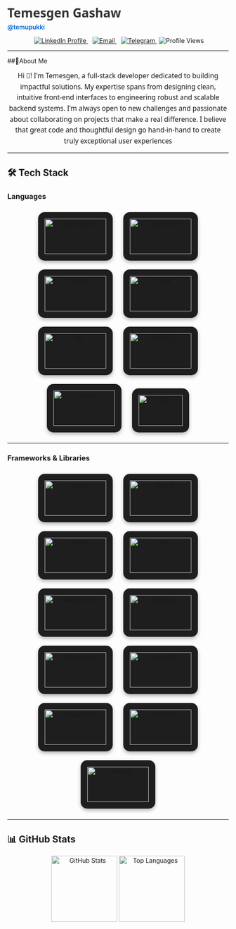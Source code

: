 <span> <h1 style="font-family: 'Segoe UI', Tahoma, Geneva, Verdana, sans-serif; color: #333; margin-top: 10px; margin-bottom: 5px;">Temesgen Gashaw</h1>  <a href="https://github.com/temupukki" style="text-decoration:none; color:#0366d6; font-weight:600;">
      @temupukki
    </a></span>
  

<p align="center">
  <a href="https://linkedin.com/in/temesgen-gashaw-280827328" style="margin:0 5px;">
    <img src="https://img.shields.io/badge/LinkedIn-0A66C2?style=for-the-badge&logo=linkedin&logoColor=white" alt="LinkedIn Profile" />
  </a>
  <a href="mailto:temesgengashaw8@example.com" style="margin:0 5px;">
    <img src="https://img.shields.io/badge/Email-D14836?style=for-the-badge&logo=gmail&logoColor=white" alt="Email" />
  </a>
  <a href="https://t.me/Pukkival" style="margin:0 5px;">
    <img src="https://img.shields.io/badge/Telegram-26A5E4?style=for-the-badge&logo=telegram&logoColor=white" alt="Telegram" />
  </a>

  <img src="https://komarev.com/ghpvc/?username=temupukki&style=for-the-badge" alt="Profile Views" />
</p>

---

##📝About Me
<p style="font-family: 'Segoe UI', Tahoma, Geneva, Verdana, sans-serif; font-size: 1.1em; max-width: 700px; margin: 0 auto; text-align: center; line-height: 1.6;">
Hi 👋!  I'm Temesgen, a full-stack developer dedicated to building impactful solutions. My expertise spans from designing clean, intuitive front-end interfaces to engineering robust and scalable backend systems. I'm always open to new challenges and passionate about collaborating on projects that make a real difference. I believe that great code and thoughtful design go hand-in-hand to create truly exceptional user experiences
</p>

---

## 🛠 Tech Stack

### **Languages**
<p align="center">
  <img src="https://cdn.jsdelivr.net/gh/devicons/devicon/icons/javascript/javascript-original.svg" width="140" height="80" alt="JavaScript" style="margin: 10px; background: #1e1e1e; padding: 15px; border-radius: 15px; box-shadow: 0 4px 8px rgba(0,0,0,0.3);" />
  <img src="https://cdn.jsdelivr.net/gh/devicons/devicon/icons/typescript/typescript-original.svg" width="140" height="80" alt="TypeScript" style="margin: 10px; background: #1e1e1e; padding: 15px; border-radius: 15px; box-shadow: 0 4px 8px rgba(0,0,0,0.3);" />
  <img src="https://cdn.jsdelivr.net/gh/devicons/devicon/icons/python/python-original.svg" width="140" height="80" alt="Python" style="margin: 10px; background: #1e1e1e; padding: 15px; border-radius: 15px; box-shadow: 0 4px 8px rgba(0,0,0,0.3);" />
  <img src="https://cdn.jsdelivr.net/gh/devicons/devicon/icons/java/java-original.svg" width="140" height="80" alt="Java" style="margin: 10px; background: #1e1e1e; padding: 15px; border-radius: 15px; box-shadow: 0 4px 8px rgba(0,0,0,0.3);" />
  <img src="https://cdn.jsdelivr.net/gh/devicons/devicon/icons/go/go-original.svg" width="140" height="80" alt="Go" style="margin: 10px; background: #1e1e1e; padding: 15px; border-radius: 15px; box-shadow: 0 4px 8px rgba(0,0,0,0.3);" />
  <img src="https://cdn.jsdelivr.net/gh/devicons/devicon/icons/html5/html5-original.svg" width="140" height="80" alt="HTML5" style="margin: 10px; background: #1e1e1e; padding: 15px; border-radius: 15px; box-shadow: 0 4px 8px rgba(0,0,0,0.3);" />
  <img src="https://cdn.jsdelivr.net/gh/devicons/devicon/icons/css3/css3-original.svg" width="140" height="80" alt="CSS3" style="margin: 10px; background: #1e1e1e; padding: 15px; border-radius: 15px; box-shadow: 0 4px 8px rgba(0,0,0,0.3);" />
  <img src="https://upload.wikimedia.org/wikipedia/commons/2/21/Matlab_Logo.png" width="100" height="70" alt="CSS3" style="margin: 10px; background: #1e1e1e; padding: 15px; border-radius: 15px; box-shadow: 0 4px 8px rgba(0,0,0,0.3); alt="MATLAB" />
   
</p>

---

### **Frameworks & Libraries**
<p align="center">
  <img src="https://cdn.jsdelivr.net/gh/devicons/devicon/icons/react/react-original.svg" width="140" height="80" alt="React" style="margin: 10px; background: #1e1e1e; padding: 15px; border-radius: 15px; box-shadow: 0 4px 8px rgba(0,0,0,0.3);" />
  <img src="https://cdn.jsdelivr.net/gh/devicons/devicon/icons/nextjs/nextjs-original.svg" width="140" height="80" alt="Next.js" style="margin: 10px; background: #1e1e1e; padding: 15px; border-radius: 15px; box-shadow: 0 4px 8px rgba(0,0,0,0.3);" />
  <img src="https://cdn.jsdelivr.net/gh/devicons/devicon/icons/redux/redux-original.svg" width="140" height="80" alt="Redux" style="margin: 10px; background: #1e1e1e; padding: 15px; border-radius: 15px; box-shadow: 0 4px 8px rgba(0,0,0,0.3);" />
  <img src="https://cdn.jsdelivr.net/gh/devicons/devicon/icons/vite/vite-original.svg" width="140" height="80" alt="Vite" style="margin: 10px; background: #1e1e1e; padding: 15px; border-radius: 15px; box-shadow: 0 4px 8px rgba(0,0,0,0.3);" />
  <img src="https://www.vectorlogo.zone/logos/tailwindcss/tailwindcss-icon.svg" width="140" height="80" alt="Tailwind CSS" style="margin: 10px; background: #1e1e1e; padding: 15px; border-radius: 15px; box-shadow: 0 4px 8px rgba(0,0,0,0.3);" />
  <img src="https://cdn.jsdelivr.net/gh/devicons/devicon/icons/nodejs/nodejs-original.svg" width="140" height="80" alt="Node.js" style="margin: 10px; background: #1e1e1e; padding: 15px; border-radius: 15px; box-shadow: 0 4px 8px rgba(0,0,0,0.3);" />
  <img src="https://cdn.jsdelivr.net/gh/devicons/devicon/icons/express/express-original.svg" width="140" height="80" alt="Express.js" style="margin: 10px; background: #1e1e1e; padding: 15px; border-radius: 15px; box-shadow: 0 4px 8px rgba(0,0,0,0.3);" />
  <img src="https://cdn.jsdelivr.net/gh/devicons/devicon/icons/graphql/graphql-plain.svg" width="140" height="80" alt="GraphQL" style="margin: 10px; background: #1e1e1e; padding: 15px; border-radius: 15px; box-shadow: 0 4px 8px rgba(0,0,0,0.3);" />
  <img src="https://cdn.jsdelivr.net/gh/devicons/devicon/icons/postgresql/postgresql-original.svg" width="140" height="80" alt="PostgreSQL" style="margin: 10px; background: #1e1e1e; padding: 15px; border-radius: 15px; box-shadow: 0 4px 8px rgba(0,0,0,0.3);" />
  <img src="https://cdn.jsdelivr.net/gh/devicons/devicon/icons/sqlite/sqlite-original.svg" width="140" height="80" alt="SQLite" style="margin: 10px; background: #1e1e1e; padding: 15px; border-radius: 15px; box-shadow: 0 4px 8px rgba(0,0,0,0.3);" />
  <img src="https://cdn.jsdelivr.net/gh/devicons/devicon/icons/prisma/prisma-original.svg" width="140" height="80" alt="Prisma" style="margin: 10px; background: #1e1e1e; padding: 15px; border-radius: 15px; box-shadow: 0 4px 8px rgba(0,0,0,0.3);" />
</p>

---

## 📊 GitHub Stats
<p align="center">
  <img src="https://github-readme-stats.vercel.app/api?username=temupukki&show_icons=true&theme=radical" height="150" alt="GitHub Stats" />
  <img src="https://github-readme-stats.vercel.app/api/top-langs/?username=temupukki&layout=compact&theme=radical" height="150" alt="Top Languages" />
</p>

